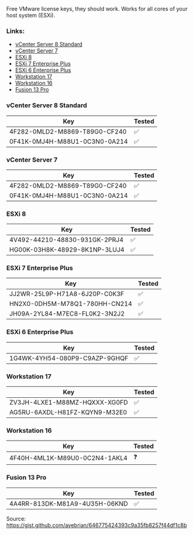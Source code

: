Free VMware license keys, they should work. Works for all cores of your host system (ESXi).

### Links:
- [vCenter Server 8 Standard](#vcenter-server-8-standard)
- [vCenter Server 7](#vcenter-server-7)
- [ESXi 8](#esxi-8)
- [ESXi 7 Enterprise Plus](#esxi-7-enterprise-plus)
- [ESXi 6 Enterprise Plus](#esxi-6-enterprise-plus)
- [Workstation 17](#workstation-17)
- [Workstation 16](#workstation-16)
- [Fusion 13 Pro](#fusion-13-pro)

### vCenter Server 8 Standard
| Key                                           | Tested  |
|-----------------------------------------------|---------|
| 4F282-0MLD2-M8869-T89G0-CF240                 | ✅       |
| 0F41K-0MJ4H-M88U1-0C3N0-0A214                 | ✅       |

### vCenter Server 7
| Key                                           | Tested  |
|-----------------------------------------------|---------|
| 4F282-0MLD2-M8869-T89G0-CF240                 | ✅       |
| 0F41K-0MJ4H-M88U1-0C3N0-0A214                 | ✅       |

### ESXi 8
| Key                                           | Tested  |
|-----------------------------------------------|---------|
| 4V492-44210-48830-931GK-2PRJ4                 | ✅       |
| HG00K-03H8K-48929-8K1NP-3LUJ4                 | ✅       |

### ESXi 7 Enterprise Plus
| Key                                           | Tested  |
|-----------------------------------------------|---------|
| JJ2WR-25L9P-H71A8-6J20P-C0K3F                 | ✅       |
| HN2X0-0DH5M-M78Q1-780HH-CN214                 | ✅       |
| JH09A-2YL84-M7EC8-FL0K2-3N2J2                 | ✅       |

### ESXi 6 Enterprise Plus
| Key                                           | Tested  |
|-----------------------------------------------|---------|
| 1G4WK-4YH54-080P9-C9AZP-9GHQF                 | ✅       |

### Workstation 17
| Key                                           | Tested  |
|-----------------------------------------------|---------|
| ZV3JH-4LXE1-M88MZ-HQXXX-XG0FD                 | ✅       |
| AG5RU-6AXDL-H81FZ-KQYN9-M32E0                 | ✅       |

### Workstation 16
| Key                                           | Tested  |
|-----------------------------------------------|---------|
| 4F40H-4ML1K-M89U0-0C2N4-1AKL4                 | ❓       |

### Fusion 13 Pro
| Key                                           | Tested  |
|-----------------------------------------------|---------|
| 4A4RR-813DK-M81A9-4U35H-06KND                 | ✅       |


Source: https://gist.github.com/ayebrian/646775424393c9a35fb8257f44df1c8b
